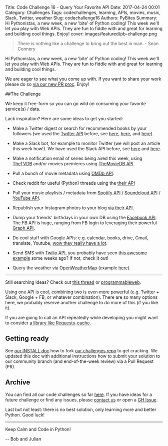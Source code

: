 Title: Code Challenge 16 - Query Your Favorite API
Date: 2017-04-24 00:01
Category: Challenges
Tags: codechallenges, learning, APIs, movies, music, Slack, Twitter, weather 
Slug: codechallenge16
Authors: PyBites
Summary: Hi Pythonistas, a new week, a new 'bite' of Python coding! This week we'll let you play with Web APIs. They are fun to fiddle with and great for learning and building cool things. Enjoy!
cover: images/featured/pb-challenge.png

> There is nothing like a challenge to bring out the best in man. - Sean Connery

Hi Pythonistas, a new week, a new 'bite' of Python coding! This week we'll let you play with Web APIs. They are fun to fiddle with and great for learning and building cool things.

We are eager to see what you come up with. If you want to share your work please do so [via our new PR proc](https://github.com/pybites/challenges/blob/master/INSTALL.md). Enjoy!

##The Challenge

We keep it free-form so you can go wild on consuming your favorite service(s) / data.

Lack inspiration? Here are some ideas to get you started:

* Make a Twitter digest or search for recommended books by your followers (we used the [Twitter API](https://dev.twitter.com/rest/public) before, see [here](http://pybit.es/codechallenge04_review.html), [here](http://pybit.es/100days-autotweet.html), and [here](http://pybit.es/automate-twitter.html)).

* Make a Slack bot, for example to monitor Twitter (we will post an article this week how!). We have used the Slack API before, see [here](http://pybit.es/flask-api-part2.html) and [here](http://pybit.es/simple-chatbot.html).

* Make a notification email of series being aired this week, using [TheTVDB](http://thetvdb.com) and/or movies premieres using [TheMovieDB API](https://www.themoviedb.org/?language=en).

* Pull a bunch of movie metadata using [OMDb API](http://www.omdbapi.com/).

* Check reddit for useful (Python) threads using the [their API](https://www.reddit.com/dev/api)

* Pull your music playlists / metadata from [Spotify API](https://developer.spotify.com/web-api/) / [Soundcloud API](https://developers.soundcloud.com/docs/api/guide) / [YouTube API](https://developers.google.com/youtube/).

* Republish your Instagram photos to your blog [via their API](https://www.instagram.com/developer/).

* Dump your friends' birthdays in your own DB using the [Facebook API](https://developers.facebook.com/). The FB API is huge, ranging from FB login to leveraging their powerful [Graph API](https://developers.facebook.com/docs/graph-api).

* Do cool stuff with Google APIs: e.g. calendar, books, drive, Gmail, translate, Youtube, [wow they really have a lot](https://developers.google.com/apis-explorer/#p/).

* Send SMS with [Twilio API](https://www.twilio.com/), you probably have seen [this awesome example](https://www.twilio.com/blog/2017/04/wedding-at-scale-how-i-used-twilio-python-and-google-to-automate-my-wedding.html) some weeks ago? If not, check it out!

* Query the weather via [OpenWeatherMap](https://openweathermap.org/api) (example [here](http://pybit.es/flask-simple-weather-app.html)).

---

Still searching ideas? Check out [this thread](https://www.reddit.com/r/webdev/comments/3wrswc/what_are_some_fun_apis_to_play_with/) or [programmableweb](https://www.programmableweb.com/apis).

Using one API is cool, combining two is even more powerful (e.g. Twitter + Slack, Google + FB, or whatever combination). There are so many options here, we probably reserve another challenge to do more of this (if you like it).

If you are going to call an API repeatedly while developing you might want to consider [a library like Requests-cache](http://pybit.es/requests-cache.html).

## Getting ready

See [our INSTALL doc](https://github.com/pybites/challenges/blob/master/INSTALL.md) how to fork [our challenges repo](https://github.com/pybites/challenges) to get cracking. We updated this doc with additional instructions how to submit your solution to our community branch (and end-of-the-week review) via a Pull Request (PR).

## Archive

You can find all our code challenges so far [here](http://pybit.es/pages/challenges.html). If you have ideas for a future challenge or find any issues, please [contact us](http://pybit.es/pages/about.html) or open a [GH Issue](https://github.com/pybites/challenges/issues).

Last but not least: there is no best solution, only learning more and better Python. Good luck!

---

Keep Calm and Code in Python!

-- Bob and Julian
